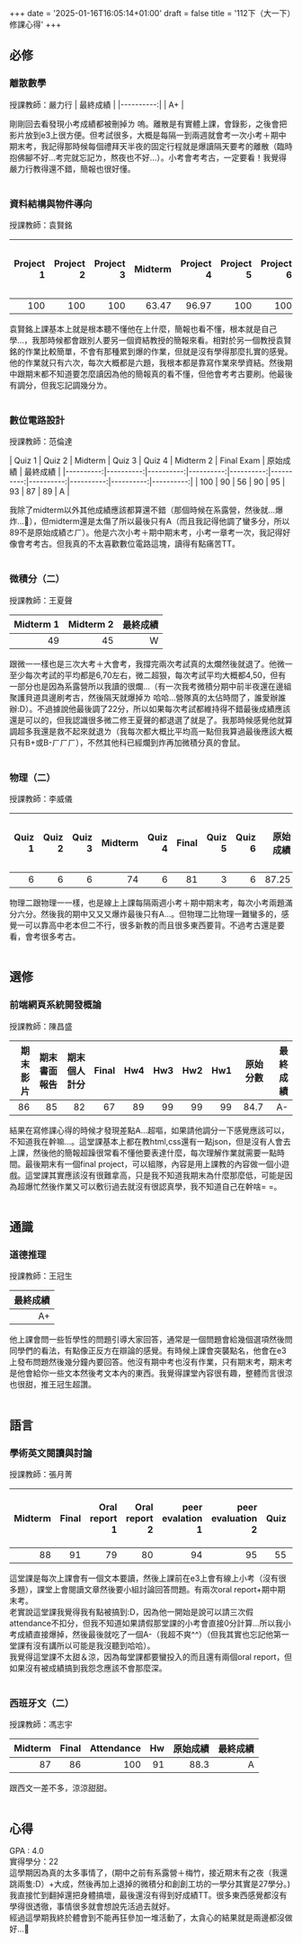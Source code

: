 +++
date = '2025-01-16T16:05:14+01:00'
draft = false
title = '112下（大一下）修課心得'
+++
## 必修
### 離散數學
授課教師：嚴力行
| 最終成績 |
|----------:|
| A+ |

剛剛回去看發現小考成績都被刪掉ㄌ 嗚。離散是有實體上課，會錄影，之後會把影片放到e3上很方便。但考試很多，大概是每隔一到兩週就會考一次小考＋期中期末考，我記得那時候每個禮拜天半夜的固定行程就是爆讀隔天要考的離散（臨時抱佛腳不好...考完就忘記ㄌ，熬夜也不好...）。小考會考考古，一定要看！我覺得嚴力行教得還不錯，簡報也很好懂。
<br>
<br>

### 資料結構與物件導向
授課教師：袁賢銘

| Project 1 | Project 2 | Project 3 | Midterm | Project 4 | Project 5 | Project 6 | Final | 原始成績 | 最終成績 |
|----------:|----------:|----------:|----------:|----------:|----------:|----------:|----------:|----------:|----------:|
| 100 | 100 | 100 | 63.47 | 96.97 | 100 | 100 | 56.03 | 83.57 | A |

袁賢銘上課基本上就是根本聽不懂他在上什麼，簡報也看不懂，根本就是自己學...，我那時候都會跟別人要另一個資結教授的簡報來看。相對於另一個教授袁賢銘的作業比較簡單，不會有那種累到爆的作業，但就是沒有學得那麼扎實的感覺。他的作業就只有六次，每次大概都是六題，我根本都是靠寫作業來學資結。然後期中跟期末都不知道要怎麼讀因為他的簡報真的看不懂，但他會考考古要刷。他最後有調分，但我忘記調幾分ㄌ。
<br>
<br>

### 數位電路設計
授課教師：范倫達

| Quiz 1 | Quiz 2 | Midterm | Quiz 3 | Quiz 4 | Midterm 2 | Final Exam | 原始成績 | 最終成績 |
|----------:|----------:|----------:|----------:|----------:|----------:|----------:|----------:|----------:|----------:|
| 100 | 90 | 56 | 90 | 95 | 93 | 87 | 89 | A |

我除了midterm以外其他成績應該都算還不錯（那個時候在系露營，然後就...爆炸...🥲），但midterm還是太傷了所以最後只有A（而且我記得他調了蠻多分，所以89不是原始成績ㄜㄏ）。他是六次小考＋期中期末考，小考一章考一次，我記得好像會考考古。但我真的不太喜歡數位電路這塊，讀得有點痛苦TT。
<br>
<br>

### 微積分（二）
授課教師：王夏聲

| Midterm 1 | Midterm 2 | 最終成績 |
|----------:|----------:|----------:|
| 49 | 45 | W |

跟微一一樣也是三次大考＋大會考，我撐完兩次考試真的太爛然後就退了。他微一至少每次考試的平均都是6,70左右，微二超狠，每次考試平均大概都4,50，但有一部分也是因為系露營所以我讀的很爛...（有一次我考微積分期中前半夜還在邊組聚護貝道具邊刷考古，然後隔天就爆掉ㄌ 哈哈...營隊真的太佔時間了，誰愛辦誰辦:D）。不過據說他最後調了22分，所以如果每次考試都維持得不錯最後成績應該還是可以的，但我認識很多微二修王夏聲的都退選了就是了。我那時候感覺他就算調超多我還是救不起來就退ㄌ（我每次都大概比平均高一點但我算過最後應該大概只有B+或B-ㄏㄏㄏ），不然其他科已經爛到炸再加微積分真的會鼠。
<br>
<br>

### 物理（二）
授課教師：李威儀

| Quiz 1 | Quiz 2 | Quiz 3 | Midterm | Quiz 4 | Final | Quiz 5 | Quiz 6 | 原始成績 | 最終成績 |
|----------:|----------:|----------:|----------:|----------:|----------:|----------:|----------:|----------:|----------:|
| 6 | 6 | 6 | 74 | 6 | 81 | 3 | 6 | 87.25 | A |

物理二跟物理一一樣，也是線上上課每隔兩週小考＋期中期末考，每次小考兩題滿分六分。然後我的期中又又又爆炸最後只有A...。但物理二比物理一難蠻多的，感覺一可以靠高中老本但二不行，很多新教的而且很多東西要背。不過考古還是要看，會考很多考古。
<br>
<br>

## 選修 
### 前端網頁系統開發概論
授課教師：陳昌盛

| 期末影片 | 期末書面報告 | 期末個人計分 | Final | Hw4 | Hw3 | Hw2 | Hw1 | 原始分數 |  最終成績 |
|----------:|----------:|----------:|----------:|----------:|----------:|----------:|----------:|----------:|----------:|
| 86 | 85 | 82 | 67 | 89 | 99 | 99 | 99 | 84.7 | A- |

結果在寫修課心得的時候才發現差點A...超嘔，如果請他調分一下感覺應該可以，不知道我在幹嘛...。這堂課基本上都在教html,css還有一點json，但是沒有人會去上課，然後他的簡報超躁很常看不懂他要表達什麼，每次理解作業就需要一點時間。最後期末有一個final project，可以組隊，內容是用上課教的內容做一個小遊戲。這堂課其實應該沒有很難拿高，只是我不知道我期末為什麼那麼低，可能是因為超爆忙然後作業又可以敷衍過去就沒有很認真學，我不知道自己在幹啥= =。
<br>
<br>

## 通識
### 道德推理
授課教師：王冠生

| 最終成績 |
|----------:|
| A+ |

他上課會問一些哲學性的問題引導大家回答，通常是一個問題會給幾個選項然後問同學們的看法，有點像正反方在辯論的感覺。有時候上課會突襲點名，他會在e3上發布問題然後幾分鐘內要回答。他沒有期中考也沒有作業，只有期末考，期末考是他會給你一些文本然後考文本內的東西。我覺得課堂內容很有趣，整體而言很涼也很甜，推王冠生超讚。
<br>
<br>

## 語言
### 學術英文閱讀與討論
授課教師：張月菁

| Midterm | Final | Oral report 1 | Oral report 2 | peer evalation 1 | peer evaluation 2 | Quiz | participation | 原始成績 | 最終成績 |
|----------:|----------:|----------:|----------:|----------:|----------:|----------:|----------:|----------:|----------:|
| 88 | 91 | 79 | 80 | 94 | 95 | 55 | 90 | 83.12 | A- |

這堂課是每次上課會有一個文本要讀，然後上課前在e3上會有線上小考（沒有很多題），課堂上會閱讀文章然後要小組討論回答問題。有兩次oral report+期中期末考。  
老實說這堂課我覺得我有點被搞到:D，因為他一開始是說可以請三次假attendance不扣分，但我不知道如果請假那堂課的小考會直接0分計算...所以我小考成績直接爆掉，然後最後就吃了一個A-（我超不爽^^）（但我其實也忘記他第一堂課有沒有講所以可能是我沒聽到哈哈）。  
我覺得這堂課不太甜＆涼，因為每堂課都要蠻投入的而且還有兩個oral report，但如果沒有被成績搞到我怨念應該不會那麼深。
<br>
<br>

### 西班牙文（二）
授課教師：馮志宇

| Midterm | Final | Attendance | Hw | 原始成績 | 最終成績 |
|----------:|----------:|----------:|----------:|----------:|----------:|
| 87 | 86 | 100 | 91 | 88.3 | A |

跟西文一差不多，涼涼甜甜。
<br>
<br>

## 心得
GPA : 4.0  
實得學分：22  
這學期因為真的太多事情了，(期中之前有系露營＋梅竹，接近期末有之夜（我還跳兩隻:D）+大成，然後再加上退掉的微積分和創創工坊的一學分其實是27學分。)
我直接忙到翻掉還把身體搞壞，最後還沒有得到好成績TT。很多東西感覺都沒有學得很透徹，事情很多就會想說先活過去就好。  
經過這學期我終於體會到不能再狂參加一堆活動了，太貪心的結果就是兩邊都沒做好...🥲